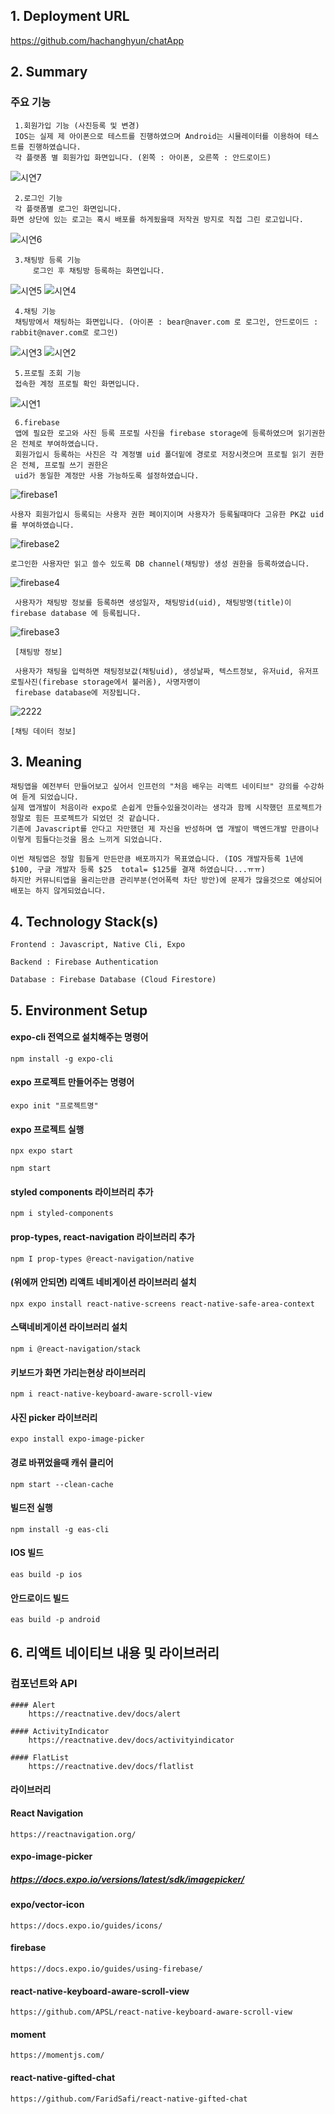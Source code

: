 ## 1. Deployment URL
  https://github.com/hachanghyun/chatApp
  
## 2. Summary
### 주요 기능
     1.회원가입 기능 (사진등록 및 변경)
     IOS는 실제 제 아이폰으로 테스트를 진행하였으며 Android는 시뮬레이터를 이용하여 테스트를 진행하였습니다. 
     각 플랫폼 별 회원가입 화면입니다. (왼쪽 : 아이폰, 오른쪽 : 안드로이드)
  ![시연7](https://github.com/hachanghyun/chatApp/assets/33058284/789fa641-fa5e-4ed6-a2b6-0c24f4dbc663)
  
     2.로그인 기능
     각 플랫폼별 로그인 화면입니다. 
    화면 상단에 있는 로고는 혹시 배포를 하게됬을때 저작권 방지로 직접 그린 로고입니다.
    
  ![시연6](https://github.com/hachanghyun/chatApp/assets/33058284/b163d7c0-a989-46c6-9b93-7592af5a13ca)
     
     3.채팅방 등록 기능
         로그인 후 채팅방 등록하는 화면입니다. 
     
  ![시연5](https://github.com/hachanghyun/chatApp/assets/33058284/5914ba48-454d-45e9-9919-057af2e411d0)
  ![시연4](https://github.com/hachanghyun/chatApp/assets/33058284/25fd704d-b416-4a0a-b258-6b78e04f4cda)
     
     4.채팅 기능 
     채팅방에서 채팅하는 화면입니다. (아이폰 : bear@naver.com 로 로그인, 안드로이드 : rabbit@naver.com로 로그인)

  ![시연3](https://github.com/hachanghyun/chatApp/assets/33058284/371e933d-998f-415f-8dd5-1c04a9fd2a51)
  ![시연2](https://github.com/hachanghyun/chatApp/assets/33058284/6e7dd32b-404e-42b9-8577-ff59b544efc1)
     
     5.프로필 조회 기능 
     접속한 계정 프로필 확인 화면입니다.
     
  ![시연1](https://github.com/hachanghyun/chatApp/assets/33058284/1c1d7b3c-80c1-4956-9eb1-6a854479e0f7)

     6.firebase 
     앱에 필요한 로고와 사진 등록 프로필 사진을 firebase storage에 등록하였으며 읽기권한은 전체로 부여하였습니다.
     회원가입시 등록하는 사진은 각 계정별 uid 폴더밑에 경로로 저장시켯으며 프로필 읽기 권한은 전체, 프로필 쓰기 권한은 
     uid가 동일한 계정만 사용 가능하도록 설정하였습니다.
     
![firebase1](https://github.com/hachanghyun/chatApp/assets/33058284/98d76c6d-5c70-403a-bd1d-a9060da85345)
   
    사용자 회원가입시 등록되는 사용자 권한 페이지이며 사용자가 등록될때마다 고유한 PK값 uid를 부여하였습니다.
    
![firebase2](https://github.com/hachanghyun/chatApp/assets/33058284/c6419d77-683c-4434-addf-dcb10496fc27)
    
    로그인한 사용자만 읽고 쓸수 있도록 DB channel(채팅방) 생성 권한을 등록하였습니다.
    
  ![firebase4](https://github.com/hachanghyun/chatApp/assets/33058284/06481fd4-e505-497b-a58a-a5434016de64)
     
     사용자가 채팅방 정보를 등록하면 생성일자, 채팅방id(uid), 채팅방명(title)이 firebase database 에 등록됩니다.
     
  ![firebase3](https://github.com/hachanghyun/chatApp/assets/33058284/9342f9a7-930c-4b44-bc55-f8c047588f57)
     
     [채팅방 정보]
     
     사용자가 채팅을 입력하면 채팅정보값(채팅uid), 생성날짜, 텍스트정보, 유저uid, 유저프로필사진(firebase storage에서 불러옴), 사명자명이 
     firebase database에 저장됩니다.
     
  ![2222](https://github.com/hachanghyun/chatApp/assets/33058284/b342b703-585c-41df-83b7-e73a5b66d896)
  
    [채팅 데이터 정보]

     
## 3. Meaning
    채팅앱을 예전부터 만들어보고 싶어서 인프런의 "처음 배우는 리액트 네이티브" 강의를 수강하여 듣게 되었습니다. 
    실제 앱개발이 처음이라 expo로 손쉽게 만들수있을것이라는 생각과 함께 시작했던 프로젝트가 정말로 힘든 프로젝트가 되었던 것 같습니다.
    기존에 Javascript를 안다고 자만했던 제 자신을 반성하며 앱 개발이 백엔드개발 만큼이나 이렇게 힘들다는것을 몸소 느끼게 되었습니다.

    이번 채팅앱은 정말 힘들게 만든만큼 배포까지가 목표였습니다. (IOS 개발자등록 1년에 $100, 구글 개발자 등록 $25  total= $125를 결재 하였습니다...ㅠㅠ)
    하지만 커뮤니티앱을 올리는만큼 관리부분(언어폭력 차단 방안)에 문제가 많을것으로 예상되어 배포는 하지 않게되었습니다.
    
## 4. Technology Stack(s)
    Frontend : Javascript, Native Cli, Expo
    
    Backend : Firebase Authentication
    
    Database : Firebase Database (Cloud Firestore)

## 5. Environment Setup

#### expo-cli 전역으로 설치해주는 명령어
    npm install -g expo-cli 

#### expo 프로젝트 만들어주는 명령어
    expo init "프로젝트명"

#### expo 프로젝트 실행
    npx expo start 
    
    npm start 

#### styled components 라이브러리 추가
    npm i styled-components 

#### prop-types, react-navigation 라이브러리 추가
    npm I prop-types @react-navigation/native

#### (위에꺼 안되면) 리액트 네비게이션 라이브러리 설치
    npx expo install react-native-screens react-native-safe-area-context

#### 스택네비게이션 라이브러리 설치
    npm i @react-navigation/stack

#### 키보드가 화면 가리는현상 라이브러리 
    npm i react-native-keyboard-aware-scroll-view

#### 사진 picker 라이브러리
    expo install expo-image-picker

#### 경로 바뀌었을때 캐쉬 클리어
    npm start --clean-cache

#### 빌드전 실행
    npm install -g eas-cli

#### IOS 빌드
    eas build -p ios

#### 안드로이드 빌드
    eas build -p android

## 6. 리액트 네이티브 내용 및 라이브러리

### 컴포넌트와 API
    #### Alert
        https://reactnative.dev/docs/alert

    #### ActivityIndicator
        https://reactnative.dev/docs/activityindicator

    #### FlatList
        https://reactnative.dev/docs/flatlist

  

#### 라이브러리
#### React Navigation
    https://reactnavigation.org/

#### expo-image-picker 
##### https://docs.expo.io/versions/latest/sdk/imagepicker/
    
#### expo/vector-icon 
    https://docs.expo.io/guides/icons/
    
#### firebase 
    https://docs.expo.io/guides/using-firebase/

#### react-native-keyboard-aware-scroll-view 
    https://github.com/APSL/react-native-keyboard-aware-scroll-view

#### moment 
    https://momentjs.com/

#### react-native-gifted-chat 
    https://github.com/FaridSafi/react-native-gifted-chat
